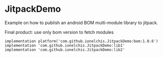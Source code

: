 # JitpackDemo

Example on how to publish an android BOM multi-module library to jitpack.


Final product: use only bom version to fetch modules
```
implementation platform('com.github.ionelchis.JitpackDemo:bom:1.0.6')
implementation 'com.github.ionelchis.JitpackDemo:lib1'
implementation 'com.github.ionelchis.JitpackDemo:lib2'
```
